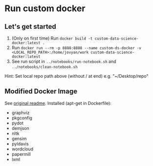 # Run custom docker

## Let's get started

1. (Only on first time) Run ``docker build -t custom-data-science-docker:latest .``
2. Run ``docker run --rm -p 8888:8888 --name custom-ds-docker -v <LOCAL_REPO_PATH>:/home/jovyan/work custom-data-science-docker:latest``
3. See run script in ``../notebooks/run-notebook.sh`` and ``../notebooks/clean-notebook.sh``

Hint: Set local repo path above (without / at end) e.g. "~/Desktop/repo"

## Modified Docker Image

See [original readme](./ORG_README.md). Installed (apt-get in Dockerfile):

- graphviz
- pkgconfig
- pydot
- demjson
- nltk
- gensim
- pyldavis
- wordcloud
- papermill
- lxml
